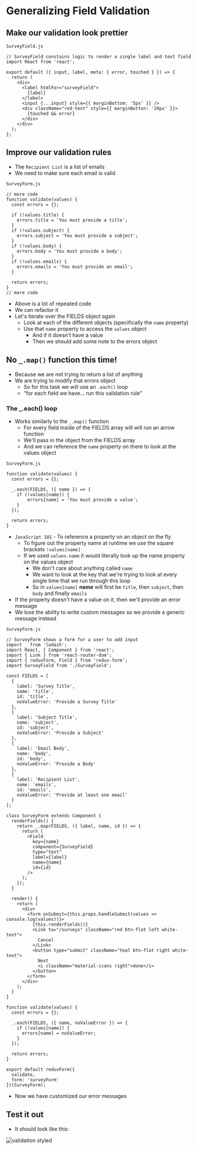 # Generalizing Field Validation
## Make our validation look prettier
`SurveyField.js`

```
// SurveyField constains logic to render a single label and text field
import React from 'react';

export default ({ input, label, meta: { error, touched } }) => {
  return (
    <div>
      <label htmlFor="surveyField">
        {label}
      </label>
      <input {...input} style={{ marginBottom: '5px' }} />
      <div className="red-text" style={{ marginBotton: '20px' }}>
        {touched && error}
      </div>
    </div>
  );
};
```

## Improve our validation rules
* The `Recipient List` is a list of emails
* We need to make sure each email is valid

`SurveyForm.js`

```
// more code
function validate(values) {
  const errors = {};

  if (!values.title) {
    errors.title = 'You must provide a title';
  }
  if (!values.subject) {
    errors.subject = 'You must provide a subject';
  }
  if (!values.body) {
    errors.body = 'You must provide a body';
  }
  if (!values.emails) {
    errors.emails = 'You must provide an email';
  }

  return errors;
}
// more code
```

* Above is a lot of repeated code
* We can refactor it
* Let's iterate over the FIELDS object again
    - Look at each of the different objects (specifically the `name` property)
    - Use that `name` property to access the `values` object
        + And if it doesn't have a value
        + Then we should add some note to the errors object

## No `_.map()` function this time!
* Because we are not trying to return a list of anything
* We are trying to modify that errors object
    - So for this task we will use an `.each()` loop
    - "for each field we have... run this validation rule"

### The _.each() loop
* Works similarly to the `_.map()` function
    - For every field inside of the FIELDS array will will run an arrow function
    - We'll pass in the object from the FIELDS array
    - And we can reference the `name` property on there to look at the values object

`SurveyForm.js`

```
function validate(values) {
  const errors = {};

  _.each(FIELDS, ({ name }) => {
    if (!values[name]) {
        errors[name] = 'You must provide a value';
    }
  });

  return errors;
}
```

* `JavaScript 101` - To reference a property on an object on the fly
    - To figure out the property name at runtime we use the square brackets
        `!values[name]`
    - If we used `values.name` it would literally look up the name property on the values object
        + We don't care about anything called `name`
        + We want to look at the key that we're trying to look at every single time that we run through this loop
        + So in `values[name]` **name** will first be `title`, then `subject`, then `body` and finally `emails`
* If the property doesn't have a value on it, then we'll provide an error message
* We lose the ability to write custom messages so we provide a generic message instead

`SurveyForm.js`

```
// SurveyForm shows a form for a user to add input
import _ from 'lodash';
import React, { Component } from 'react';
import { Link } from 'react-router-dom';
import { reduxForm, Field } from 'redux-form';
import SurveyField from './SurveyField';

const FIELDS = [
  {
    label: 'Survey Title',
    name: 'title',
    id: 'title',
    noValueError: 'Provide a Survey Title'
  },
  {
    label: 'Subject Title',
    name: 'subject',
    id: 'subject',
    noValueError: 'Provide a Subject'
  },
  {
    label: 'Email Body',
    name: 'body',
    id: 'body',
    noValueError: 'Provide a Body'
  },
  {
    label: 'Recipient List',
    name: 'emails',
    id: 'emails',
    noValueError: 'Provide at least one email'
  }
];

class SurveyForm extends Component {
  renderFields() {
    return _.map(FIELDS, ({ label, name, id }) => {
      return (
        <Field
          key={name}
          component={SurveyField}
          type="text"
          label={label}
          name={name}
          id={id}
        />
      );
    });
  }

  render() {
    return (
      <div>
        <form onSubmit={this.props.handleSubmit(values => console.log(values))}>
          {this.renderFields()}
          <Link to="/surveys" className="red btn-flat left white-text">
            Cancel
          </Link>
          <button type="submit" className="teal btn-flat right white-text">
            Next
            <i className="material-icons right">done</i>
          </button>
        </form>
      </div>
    );
  }
}

function validate(values) {
  const errors = {};

  _.each(FIELDS, ({ name, noValueError }) => {
    if (!values[name]) {
      errors[name] = noValueError;
    }
  });

  return errors;
}

export default reduxForm({
  validate,
  form: 'surveyForm'
})(SurveyForm);
```

* Now we have customized our error messages

## Test it out
* It should look like this:

![validation styled](https://i.imgur.com/mr440wO.png)



